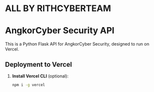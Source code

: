 # ALL BY RITHCYBERTEAM
# AngkorCyber Security API
This is a Python Flask API for AngkorCyber Security, designed to run on Vercel.
## Deployment to Vercel

1. **Install Vercel CLI** (optional):
   ```bash
   npm i -g vercel
